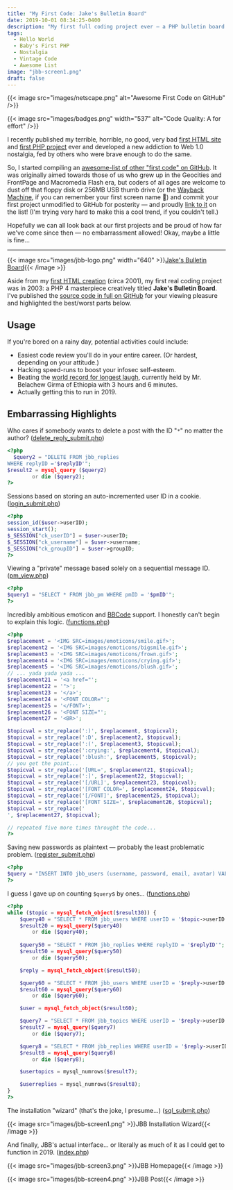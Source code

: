 ```yaml
---
title: "My First Code: Jake's Bulletin Board"
date: 2019-10-01 08:34:25-0400
description: "My first full coding project ever – a PHP bulletin board creatively titled Jake's Bulletin Board, circa 2003."
tags:
  - Hello World
  - Baby's First PHP
  - Nostalgia
  - Vintage Code
  - Awesome List
image: "jbb-screen1.png"
draft: false
---
```



{{< image src="images/netscape.png" alt="Awesome First Code on GitHub" />}}

{{< image src="images/badges.png" width="537" alt="Code Quality: A for effort" />}}


I recently published my terrible, horrible, no good, very bad [first HTML site](https://jarv.is/y2k) and [first PHP project](https://github.com/jakejarvis/jbb#readme) ever and developed a new addiction to Web 1.0 nostalgia, fed by others who were brave enough to do the same.

So, I started compiling an [awesome-list of other "first code" on GitHub](https://github.com/jakejarvis/awesome-first-code). It was originally aimed towards those of us who grew up in the Geocities and FrontPage and Macromedia Flash era, but coders of all ages are welcome to dust off that floppy disk or 256MB USB thumb drive (or the [Wayback Machine](https://archive.org/web/), if you can remember your first screen name 😬) and commit your first project unmodified to GitHub for posterity — and proudly [link to it](https://github.com/jakejarvis/awesome-first-code/edit/master/readme.md) on the list! (I'm trying very hard to make this a cool trend, if you couldn't tell.)

Hopefully we can all look back at our first projects and be proud of how far we've come since then — no embarrassment allowed! Okay, maybe a little is fine...


---


{{< image src="images/jbb-logo.png" width="640" >}}[Jake's Bulletin Board](https://github.com/jakejarvis/jbb){{< /image >}}


Aside from my [first HTML creation](https://jarv.is/y2k) (circa 2001), my first real coding project was in 2003: a PHP 4 masterpiece creatively titled **Jake's Bulletin Board**. I've published the [source code in full on GitHub](https://github.com/jakejarvis/jbb) for your viewing pleasure and highlighted the best/worst parts below.

## Usage

If you're bored on a rainy day, potential activities could include:

- Easiest code review you'll do in your entire career. (Or hardest, depending on your attitude.)
- Hacking speed-runs to boost your infosec self-esteem.
- Beating the [world record for longest laugh](http://goldenbookofrecords.com/longest-laughter/), currently held by Mr. Belachew Girma of Ethiopia with 3 hours and 6 minutes.
- Actually getting this to run in 2019.


## Embarrassing Highlights

Who cares if somebody wants to delete a post with the ID "`*`" no matter the author? ([delete_reply_submit.php](https://github.com/jakejarvis/jbb/blob/87b606797414b2fe563af85e269566fc5e076cc5/delete_reply_submit.php#L9))

```php
<?php
  $query2 = "DELETE FROM jbb_replies
WHERE replyID ='$replyID'";
$result2 = mysql_query ($query2)
        or die ($query2); 
?>
```

Sessions based on storing an auto-incremented user ID in a cookie. ([login_submit.php](https://github.com/jakejarvis/jbb/blob/87b606797414b2fe563af85e269566fc5e076cc5/login_submit.php#L28))

```php
<?php
session_id($user->userID);
session_start();
$_SESSION["ck_userID"] = $user->userID;
$_SESSION["ck_username"] = $user->username;
$_SESSION["ck_groupID"] = $user->groupID;
?>
```

Viewing a "private" message based solely on a sequential message ID. ([pm_view.php](https://github.com/jakejarvis/jbb/blob/87b606797414b2fe563af85e269566fc5e076cc5/pm_view.php#L13))

```php
<?php
$query1 = "SELECT * FROM jbb_pm WHERE pmID = '$pmID'";
?>
```

Incredibly ambitious emoticon and [BBCode](https://en.wikipedia.org/wiki/BBCode) support. I honestly can't begin to explain this logic. ([functions.php](https://github.com/jakejarvis/jbb/blob/87b606797414b2fe563af85e269566fc5e076cc5/functions.php#L18))

```php
<?php
$replacement = '<IMG SRC=images/emoticons/smile.gif>';
$replacement2 = '<IMG SRC=images/emoticons/bigsmile.gif>';
$replacement3 = '<IMG SRC=images/emoticons/frown.gif>';
$replacement4 = '<IMG SRC=images/emoticons/crying.gif>';
$replacement5 = '<IMG SRC=images/emoticons/blush.gif>';
// ... yada yada yada ...
$replacement21 = '<a href="';
$replacement22 = '">';
$replacement23 = '</a>';
$replacement24 = '<FONT COLOR="';
$replacement25 = '</FONT>';
$replacement26 = '<FONT SIZE="';
$replacement27 = '<BR>';

$topicval = str_replace(':)', $replacement, $topicval);
$topicval = str_replace(':D', $replacement2, $topicval);
$topicval = str_replace(':(', $replacement3, $topicval);
$topicval = str_replace(':crying:', $replacement4, $topicval);
$topicval = str_replace(':blush:', $replacement5, $topicval);
// you get the point...
$topicval = str_replace('[URL=', $replacement21, $topicval);
$topicval = str_replace(':]', $replacement22, $topicval);
$topicval = str_replace('[/URL]', $replacement23, $topicval);
$topicval = str_replace('[FONT COLOR=', $replacement24, $topicval);
$topicval = str_replace('[/FONT]', $replacement25, $topicval);
$topicval = str_replace('[FONT SIZE=', $replacement26, $topicval);
$topicval = str_replace('
', $replacement27, $topicval);

// repeated five more times throught the code...
?>
```

Saving new passwords as plaintext — probably the least problematic problem. ([register_submit.php](https://github.com/jakejarvis/jbb/blob/87b606797414b2fe563af85e269566fc5e076cc5/register_submit.php#L10))

```php
<?php
$query = "INSERT INTO jbb_users (username, password, email, avatar) VALUES ('$username','$password','$email','images/avatars/noavatar.gif')";
?>
```

I guess I gave up on counting `$query`s by ones...  ([functions.php](https://github.com/jakejarvis/jbb/blob/87b606797414b2fe563af85e269566fc5e076cc5/functions.php#L231))

```php
<?php
while ($topic = mysql_fetch_object($result30)) {
    $query40 = "SELECT * FROM jbb_users WHERE userID = '$topic->userID'";
    $result20 = mysql_query($query40)
        or die ($query40);
		
    $query50 = "SELECT * FROM jbb_replies WHERE replyID = '$replyID'";
    $result50 = mysql_query($query50)
        or die ($query50);

    $reply = mysql_fetch_object($result50);

    $query60 = "SELECT * FROM jbb_users WHERE userID = '$reply->userID'";
    $result60 = mysql_query($query60)
        or die ($query60);

    $user = mysql_fetch_object($result60);

    $query7 = "SELECT * FROM jbb_topics WHERE userID = '$reply->userID'";
    $result7 = mysql_query($query7)
        or die ($query7);

    $query8 = "SELECT * FROM jbb_replies WHERE userID = '$reply->userID'";
    $result8 = mysql_query($query8)
        or die ($query8);

    $usertopics = mysql_numrows($result7);

    $userreplies = mysql_numrows($result8);
}
?>
```

The installation "wizard" (that's the joke, I presume...) ([sql_submit.php](https://github.com/jakejarvis/jbb/blob/87b606797414b2fe563af85e269566fc5e076cc5/setup/sql_submit.php))

{{< image src="images/jbb-screen1.png" >}}JBB Installation Wizard{{< /image >}}

And finally, JBB's actual interface... or literally as much of it as I could get to function in 2019. ([index.php](https://github.com/jakejarvis/jbb/blob/87b606797414b2fe563af85e269566fc5e076cc5/index.php))

{{< image src="images/jbb-screen3.png" >}}JBB Homepage{{< /image >}}

{{< image src="images/jbb-screen4.png" >}}JBB Post{{< /image >}}
